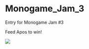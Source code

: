 # Monogame_Jam_3
Entry for Monogame Jam #3

Feed Apos to win!

![](https://github.com/MrGrak/Monogame_Jam_3/blob/master/FeedApos_001.gif)
